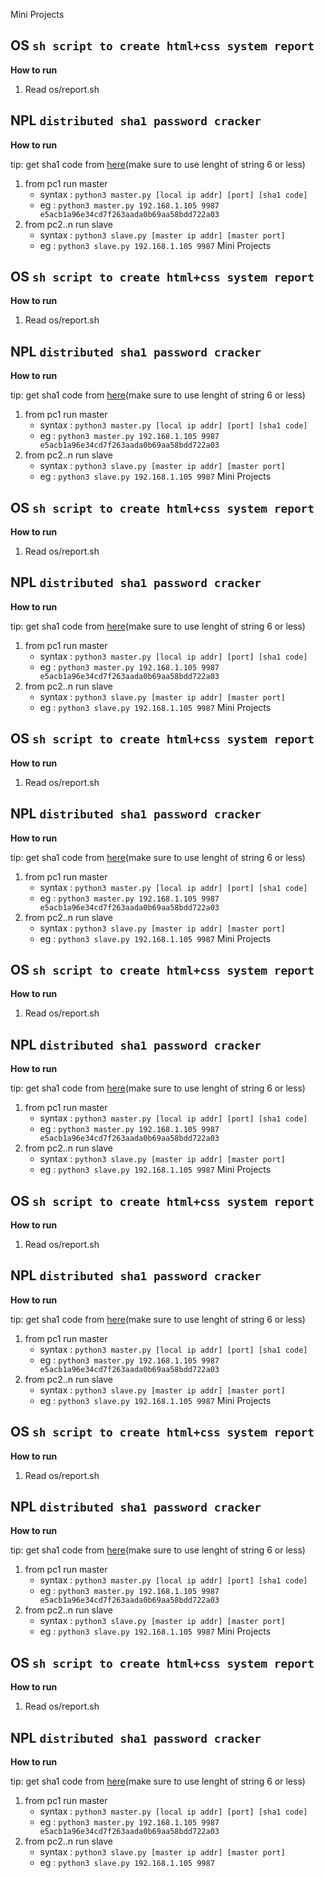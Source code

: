 Mini Projects

## OS `sh script to create html+css system report`
**How to run**
1. Read os/report.sh
## NPL `distributed sha1 password cracker`
**How to run**

tip: get sha1 code from [here](http://www.sha1-online.com/)(make sure to use lenght of string 6 or less)

1. from pc1 run master 
	- syntax : `python3 master.py [local ip addr] [port] [sha1 code]`
	- eg     : `python3 master.py 192.168.1.105 9987 e5acb1a96e34cd7f263aada0b69aa58bdd722a03`
1. from pc2..n run slave
	- syntax : `python3 slave.py [master ip addr] [master port]`
	- eg     : `python3 slave.py 192.168.1.105 9987`
Mini Projects

## OS `sh script to create html+css system report`
**How to run**
1. Read os/report.sh
## NPL `distributed sha1 password cracker`
**How to run**

tip: get sha1 code from [here](http://www.sha1-online.com/)(make sure to use lenght of string 6 or less)

1. from pc1 run master 
	- syntax : `python3 master.py [local ip addr] [port] [sha1 code]`
	- eg     : `python3 master.py 192.168.1.105 9987 e5acb1a96e34cd7f263aada0b69aa58bdd722a03`
1. from pc2..n run slave
	- syntax : `python3 slave.py [master ip addr] [master port]`
	- eg     : `python3 slave.py 192.168.1.105 9987`
Mini Projects

## OS `sh script to create html+css system report`
**How to run**
1. Read os/report.sh
## NPL `distributed sha1 password cracker`
**How to run**

tip: get sha1 code from [here](http://www.sha1-online.com/)(make sure to use lenght of string 6 or less)

1. from pc1 run master 
	- syntax : `python3 master.py [local ip addr] [port] [sha1 code]`
	- eg     : `python3 master.py 192.168.1.105 9987 e5acb1a96e34cd7f263aada0b69aa58bdd722a03`
1. from pc2..n run slave
	- syntax : `python3 slave.py [master ip addr] [master port]`
	- eg     : `python3 slave.py 192.168.1.105 9987`
Mini Projects

## OS `sh script to create html+css system report`
**How to run**
1. Read os/report.sh
## NPL `distributed sha1 password cracker`
**How to run**

tip: get sha1 code from [here](http://www.sha1-online.com/)(make sure to use lenght of string 6 or less)

1. from pc1 run master 
	- syntax : `python3 master.py [local ip addr] [port] [sha1 code]`
	- eg     : `python3 master.py 192.168.1.105 9987 e5acb1a96e34cd7f263aada0b69aa58bdd722a03`
1. from pc2..n run slave
	- syntax : `python3 slave.py [master ip addr] [master port]`
	- eg     : `python3 slave.py 192.168.1.105 9987`
Mini Projects

## OS `sh script to create html+css system report`
**How to run**
1. Read os/report.sh
## NPL `distributed sha1 password cracker`
**How to run**

tip: get sha1 code from [here](http://www.sha1-online.com/)(make sure to use lenght of string 6 or less)

1. from pc1 run master 
	- syntax : `python3 master.py [local ip addr] [port] [sha1 code]`
	- eg     : `python3 master.py 192.168.1.105 9987 e5acb1a96e34cd7f263aada0b69aa58bdd722a03`
1. from pc2..n run slave
	- syntax : `python3 slave.py [master ip addr] [master port]`
	- eg     : `python3 slave.py 192.168.1.105 9987`
Mini Projects

## OS `sh script to create html+css system report`
**How to run**
1. Read os/report.sh
## NPL `distributed sha1 password cracker`
**How to run**

tip: get sha1 code from [here](http://www.sha1-online.com/)(make sure to use lenght of string 6 or less)

1. from pc1 run master 
	- syntax : `python3 master.py [local ip addr] [port] [sha1 code]`
	- eg     : `python3 master.py 192.168.1.105 9987 e5acb1a96e34cd7f263aada0b69aa58bdd722a03`
1. from pc2..n run slave
	- syntax : `python3 slave.py [master ip addr] [master port]`
	- eg     : `python3 slave.py 192.168.1.105 9987`
Mini Projects

## OS `sh script to create html+css system report`
**How to run**
1. Read os/report.sh
## NPL `distributed sha1 password cracker`
**How to run**

tip: get sha1 code from [here](http://www.sha1-online.com/)(make sure to use lenght of string 6 or less)

1. from pc1 run master 
	- syntax : `python3 master.py [local ip addr] [port] [sha1 code]`
	- eg     : `python3 master.py 192.168.1.105 9987 e5acb1a96e34cd7f263aada0b69aa58bdd722a03`
1. from pc2..n run slave
	- syntax : `python3 slave.py [master ip addr] [master port]`
	- eg     : `python3 slave.py 192.168.1.105 9987`
Mini Projects

## OS `sh script to create html+css system report`
**How to run**
1. Read os/report.sh
## NPL `distributed sha1 password cracker`
**How to run**

tip: get sha1 code from [here](http://www.sha1-online.com/)(make sure to use lenght of string 6 or less)

1. from pc1 run master 
	- syntax : `python3 master.py [local ip addr] [port] [sha1 code]`
	- eg     : `python3 master.py 192.168.1.105 9987 e5acb1a96e34cd7f263aada0b69aa58bdd722a03`
1. from pc2..n run slave
	- syntax : `python3 slave.py [master ip addr] [master port]`
	- eg     : `python3 slave.py 192.168.1.105 9987`

